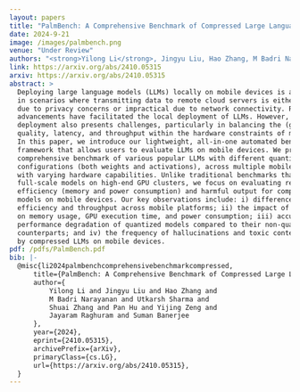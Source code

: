 ```yaml
---
layout: papers
title: "PalmBench: A Comprehensive Benchmark of Compressed Large Language Models on Mobile Platforms"
date: 2024-9-21
image: /images/palmbench.png
venue: "Under Review"
authors: "<strong>Yilong Li</strong>, Jingyu Liu, Hao Zhang, M Badri Narayanan, Utkarsh Sharma, Shuai Zhang, Pan Hu, Yijing Zeng, Bangya Liu, Jayaram Raghuram, Suman Banerjee"
link: https://arxiv.org/abs/2410.05315
arxiv: https://arxiv.org/abs/2410.05315
abstract: >
  Deploying large language models (LLMs) locally on mobile devices is advantageous
  in scenarios where transmitting data to remote cloud servers is either undesirable
  due to privacy concerns or impractical due to network connectivity. Recent 
  advancements have facilitated the local deployment of LLMs. However, local 
  deployment also presents challenges, particularly in balancing the (generative) 
  quality, latency, and throughput within the hardware constraints of mobile devices.
  In this paper, we introduce our lightweight, all-in-one automated benchmarking 
  framework that allows users to evaluate LLMs on mobile devices. We provide a 
  comprehensive benchmark of various popular LLMs with different quantization 
  configurations (both weights and activations), across multiple mobile platforms 
  with varying hardware capabilities. Unlike traditional benchmarks that assess 
  full-scale models on high-end GPU clusters, we focus on evaluating resource 
  efficiency (memory and power consumption) and harmful output for compressed 
  models on mobile devices. Our key observations include: i) differences in energy 
  efficiency and throughput across mobile platforms; ii) the impact of quantization 
  on memory usage, GPU execution time, and power consumption; iii) accuracy and 
  performance degradation of quantized models compared to their non-quantized 
  counterparts; and iv) the frequency of hallucinations and toxic content generated 
  by compressed LLMs on mobile devices.
pdf: /pdfs/PalmBench.pdf
bib: |-
  @misc{li2024palmbenchcomprehensivebenchmarkcompressed,
      title={PalmBench: A Comprehensive Benchmark of Compressed Large Language Models on Mobile Platforms}, 
      author={
          Yilong Li and Jingyu Liu and Hao Zhang and 
          M Badri Narayanan and Utkarsh Sharma and 
          Shuai Zhang and Pan Hu and Yijing Zeng and 
          Jayaram Raghuram and Suman Banerjee
      },
      year={2024},
      eprint={2410.05315},
      archivePrefix={arXiv},
      primaryClass={cs.LG},
      url={https://arxiv.org/abs/2410.05315}, 
  }
---
```



